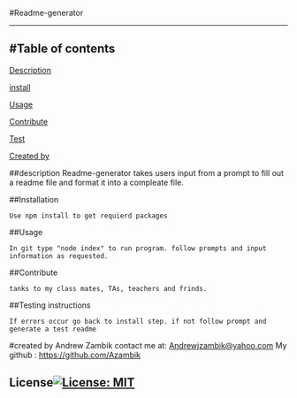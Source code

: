 #Readme-generator
  
  ------------------
  #Table of contents
  ------------------
  
  [Description](#description)
    
  [install](#installation)
  
    
  [Usage](#usage)
   
    
  [Contribute](#contribute)
  
    
  [Test](#testing)
  
  [Created by](#createdby)
  
  ##description <a name="description"></a>
  Readme-generator takes users input from a prompt to fill out a readme file and format it into a compleate file. 
  
  ##Installation <a name="installation"></a>
  
    Use npm install to get requierd packages
  
  
  ##Usage <a name="usage"></a>
  
    In git type "node index" to run program. follow prompts and input information as requested.
  
  
  ##Contribute <a name="contribute"></a>
  
    tanks to my class mates, TAs, teachers and frinds.
  
  
  ##Testing instructions <a name="testing"></a>
  
    If errors occur go back to install step. if not follow prompt and generate a test readme
  
  #created by <a name="createdby"></a>
  Andrew Zambik
  contact me at: Andrewjzambik@yahoo.com
  My github : https://github.com/Azambik
  ## License[![License: MIT](https://img.shields.io/badge/License-MIT-yellow.svg)](https://opensource.org/licenses/MIT)
    

